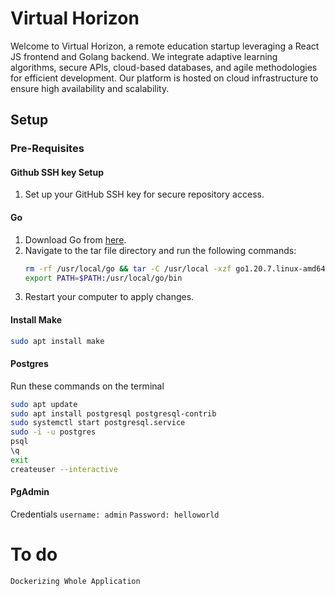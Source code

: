 # Virtual Horizon

Welcome to Virtual Horizon, a remote education startup leveraging a React JS frontend and Golang backend. We integrate adaptive learning algorithms, secure APIs, cloud-based databases, and agile methodologies for efficient development. Our platform is hosted on cloud infrastructure to ensure high availability and scalability.

## Setup

### Pre-Requisites

#### Github SSH key Setup
1. Set up your GitHub SSH key for secure repository access.

#### Go
1. Download Go from [here](https://go.dev/doc/install).
2. Navigate to the tar file directory and run the following commands:
   ```bash
   rm -rf /usr/local/go && tar -C /usr/local -xzf go1.20.7.linux-amd64.tar.gz
   export PATH=$PATH:/usr/local/go/bin
   ```
3. Restart your computer to apply changes.


#### Install Make
   ```bash
   sudo apt install make
   ```
#### Postgres 
Run these commands on the terminal
   ```bash
   sudo apt update
   sudo apt install postgresql postgresql-contrib
   sudo systemctl start postgresql.service
   sudo -i -u postgres
   psql
   \q
   exit
   createuser --interactive
   ```
#### PgAdmin

Credentials
`username: admin`
`Password: helloworld`


# To do
`Dockerizing Whole Application`
